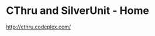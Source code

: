 <!--
id: 193328747
link: http://kevinisom.info/post/193328747/cthru-and-silverunit-home
slug: cthru-and-silverunit-home
date: Tue Sep 22 2009 00:58:30 GMT+1200 (NZST)
raw: {"blog_name":"kevinisom","id":193328747,"post_url":"http://kevinisom.info/post/193328747/cthru-and-silverunit-home","slug":"cthru-and-silverunit-home","type":"link","date":"2009-09-21 12:58:30 GMT","timestamp":1253537910,"state":"published","format":"html","reblog_key":"FajEqkU8","tags":[],"short_url":"http://tmblr.co/Zw68YyBXVPh","highlighted":[],"feed_item":"http://cthru.codeplex.com/","from_feed_id":"650234","note_count":0,"title":"CThru and SilverUnit - Home","url":"http://cthru.codeplex.com/","description":""}
publish: 2009-09-022
tags: 
title: CThru and SilverUnit - Home
-->


CThru and SilverUnit - Home
===========================

<http://cthru.codeplex.com/>


